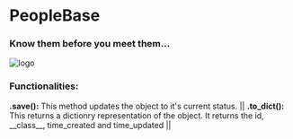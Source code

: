 <h1>PeopleBase</h1>
<h3>Know them before you meet them...</h3>

![logo](https://i.imgur.com/KwGEymn.png)

<h3>Functionalities:</h3>
<b>.save():</b> This method updates the object to it's current status. || 
<b>.to_dict():</b> This returns a dictionry representation of the object. It returns the id, __class__, time_created and time_updated ||